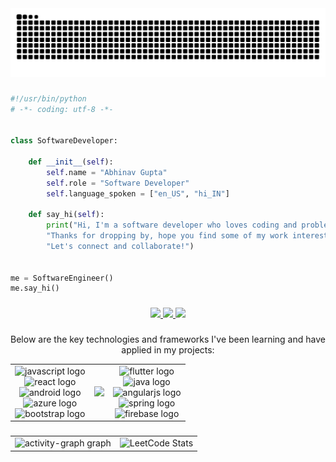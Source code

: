 <img src="https://raw.githubusercontent.com/Abhinav-3009/Abhinav-3009/output/snake.svg" alt="Snake animation" />

###

```python
#!/usr/bin/python
# -*- coding: utf-8 -*-


class SoftwareDeveloper:

    def __init__(self):
        self.name = "Abhinav Gupta"
        self.role = "Software Developer"
        self.language_spoken = ["en_US", "hi_IN"]

    def say_hi(self):
        print("Hi, I'm a software developer who loves coding and problem-solving."
        "Thanks for dropping by, hope you find some of my work interesting."
        "Let's connect and collaborate!")


me = SoftwareEngineer()
me.say_hi()
```

###

<div align="center">
  <a href="mailto:abhinav30g@gmail.com">
    <img src="https://user-images.githubusercontent.com/74038190/216122065-2f028bae-25d6-4a3c-bc9f-175394ed5011.png" width="100" />
  </a>
  <a href="https://www.linkedin.com/in/abhinav-gupta-b4a2b51aa/" target="_blank">
    <img src="https://user-images.githubusercontent.com/74038190/235294012-0a55e343-37ad-4b0f-924f-c8431d9d2483.gif" width="100">
  </a>
<!--   <a href="https://www.youtube.com/channel/UCcdRIxa9rdPNT7iQhckey6w" target="_blank">
    <img src="https://user-images.githubusercontent.com/74038190/235294007-de441046-823e-4eff-89bf-d4df52858b65.gif" width="100">
  </a> -->
<!--   <a href="https://twitter.com/_ag30_" target="_blank">
    <img src="https://github.com/Anmol-Baranwal/Cool-GIFs-For-GitHub/assets/74038190/cc4fe88c-7f7a-41d8-b449-34b7a178c1c6" width="100">
  </a> -->
  <a href="https://www.instagram.com/_ag30_/" target="_blank">
    <img src="https://user-images.githubusercontent.com/74038190/235294013-a33e5c43-a01c-43f6-b44d-a406d8b4ab75.gif" width="100">
  </a>
</div>

###

<p align="center">Below are the key technologies and frameworks I've been learning and have applied in my projects:</p>

<div align="center">
  <table>
    <tr>
      <td align="center" style="vertical-align: middle;">
        <img src="https://cdn.jsdelivr.net/gh/devicons/devicon/icons/javascript/javascript-original.svg" height="47" alt="javascript logo" />
        <br />
        <img src="https://cdn.jsdelivr.net/gh/devicons/devicon/icons/react/react-original.svg" height="47" alt="react logo" />
        <br />
        <img src="https://cdn.jsdelivr.net/gh/devicons/devicon/icons/android/android-original.svg" height="47" alt="android logo" />
        <br />
        <img src="https://cdn.jsdelivr.net/gh/devicons/devicon/icons/azure/azure-original.svg" height="47" alt="azure logo" />
        <br />
        <img src="https://cdn.jsdelivr.net/gh/devicons/devicon/icons/bootstrap/bootstrap-original.svg" height="47" alt="bootstrap logo" />
      </td>
      <td align="center">
        <img src="https://user-images.githubusercontent.com/74038190/229223263-cf2e4b07-2615-4f87-9c38-e37600f8381a.gif" width="400">
      </td>
      <td align="center" style="vertical-align: middle;">
        <img src="https://cdn.jsdelivr.net/gh/devicons/devicon/icons/flutter/flutter-original.svg" height="47" alt="flutter logo" />
        <br />
        <img src="https://cdn.jsdelivr.net/gh/devicons/devicon/icons/java/java-original.svg" height="47" alt="java logo" />
        <br />
        <img src="https://cdn.jsdelivr.net/gh/devicons/devicon/icons/angularjs/angularjs-original.svg" height="47" alt="angularjs logo" />
        <br />
        <img src="https://cdn.jsdelivr.net/gh/devicons/devicon/icons/spring/spring-original.svg" height="47" alt="spring logo" />
        <br />
        <img src="https://cdn.jsdelivr.net/gh/devicons/devicon/icons/firebase/firebase-plain.svg" height="47" alt="firebase logo" />
      </td>
    </tr>
  </table>
</div>


###
<div align="center">
  <table>
    <tr>
      <td>
        <img src="https://github-readme-activity-graph.vercel.app/graph?username=Abhinav-3009&radius=16&theme=react&area=true&order=5" height="300" alt="activity-graph graph" />
      </td>
      <td>
        <img src="https://leetcard.jacoblin.cool/abhinav30g?theme=transparent&font=Sora&ext=heatmap" height="300" width="600" alt="LeetCode Stats" />
      </td>
    </tr>
  </table>
</div>

